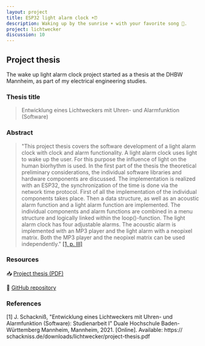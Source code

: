 ```yaml
---
layout: project
title: ESP32 light alarm clock ☀️⏰
description: Waking up by the sunrise ☀️ with your favorite song 🎵.
project: lichtwecker
discussion: 10
---
```

## Project thesis
The wake up light alarm clock project started as a thesis at the DHBW Mannheim, as part of my electrical engineering studies.

### Thesis title
> Entwicklung eines Lichtweckers mit Uhren- und Alarmfunktion (Software)

### Abstract
> "This project thesis covers the software development of a light alarm clock with clock and alarm functionality. A light alarm clock uses light to wake up the user. For this purpose the influence of light on the human biorhythm is used. In the first part of the thesis the theoretical preliminary considerations, the individual software libraries and hardware components are discussed. The implementation is realized with an ESP32, the synchronization of the time is done via the network time protocol. First of all the implementation of the individual components takes place. Then a data structure, as well as an acoustic alarm function and a light alarm function are implemented. The individual components and alarm functions are combined in a menu structure and logically linked within the loop()-function. The light alarm clock has four adjustable alarms. The acoustic alarm is implemented with an MP3 player and the light alarm with a neopixel matrix. Both the MP3 player and the neopixel matrix can be used independently." [[1, p. III]](#1)

### Resources
<object data="/downloads/lichtwecker/project-thesis.pdf" width="100%" height="600" type='application/pdf'></object>

📥 [Project thesis (PDF)](/downloads/lichtwecker/project-thesis.pdf)

🔗 [GitHub repository](https://github.com/schackniss/esp32-lichtwecker)

### References
<a id="1">[1]</a>
J. Schackniß, "Entwicklung eines Lichtweckers mit Uhren- und Alarmfunktion (Software): Studienarbeit I" Duale Hochschule Baden-Württemberg Mannheim, Mannheim, 2021. [Online]. Available: https://​schackniss.de​/​downloads/​lichtwecker/​project-​thesis.pdf
